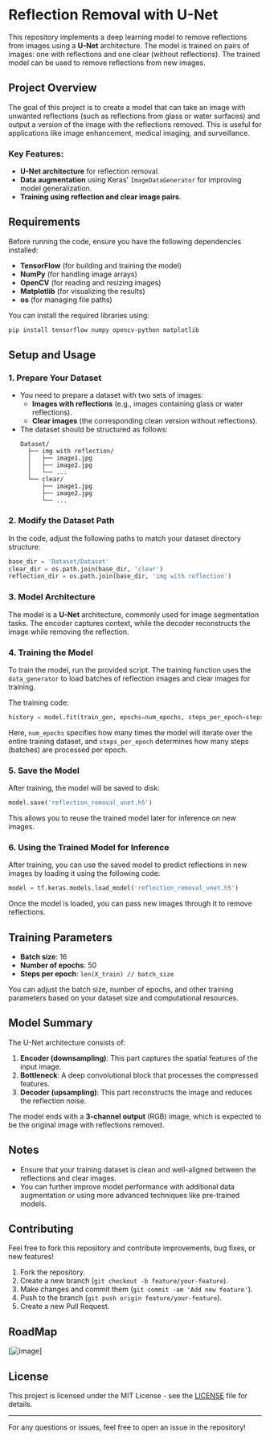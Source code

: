 
# Reflection Removal with U-Net

This repository implements a deep learning model to remove reflections from images using a **U-Net** architecture. The model is trained on pairs of images: one with reflections and one clear (without reflections). The trained model can be used to remove reflections from new images.

## Project Overview

The goal of this project is to create a model that can take an image with unwanted reflections (such as reflections from glass or water surfaces) and output a version of the image with the reflections removed. This is useful for applications like image enhancement, medical imaging, and surveillance.

### Key Features:
- **U-Net architecture** for reflection removal.
- **Data augmentation** using Keras' `ImageDataGenerator` for improving model generalization.
- **Training using reflection and clear image pairs**.

## Requirements

Before running the code, ensure you have the following dependencies installed:

- **TensorFlow** (for building and training the model)
- **NumPy** (for handling image arrays)
- **OpenCV** (for reading and resizing images)
- **Matplotlib** (for visualizing the results)
- **os** (for managing file paths)

You can install the required libraries using:

```bash
pip install tensorflow numpy opencv-python matplotlib
```

## Setup and Usage

### 1. **Prepare Your Dataset**
   - You need to prepare a dataset with two sets of images:
     - **Images with reflections** (e.g., images containing glass or water reflections).
     - **Clear images** (the corresponding clean version without reflections).
   - The dataset should be structured as follows:
     ```
     Dataset/
       ├── img with reflection/
       │   ├── image1.jpg
       │   ├── image2.jpg
       │   └── ...
       └── clear/
           ├── image1.jpg
           ├── image2.jpg
           └── ...
     ```

### 2. **Modify the Dataset Path**
   In the code, adjust the following paths to match your dataset directory structure:

   ```python
   base_dir = 'Dataset/Dataset'
   clear_dir = os.path.join(base_dir, 'clear')
   reflection_dir = os.path.join(base_dir, 'img with reflection')
   ```

### 3. **Model Architecture**
   The model is a **U-Net** architecture, commonly used for image segmentation tasks. The encoder captures context, while the decoder reconstructs the image while removing the reflection.

### 4. **Training the Model**
   To train the model, run the provided script. The training function uses the `data_generator` to load batches of reflection images and clear images for training.

   The training code:
   ```python
   history = model.fit(train_gen, epochs=num_epochs, steps_per_epoch=steps_per_epoch)
   ```

   Here, `num_epochs` specifies how many times the model will iterate over the entire training dataset, and `steps_per_epoch` determines how many steps (batches) are processed per epoch.

### 5. **Save the Model**
   After training, the model will be saved to disk:

   ```python
   model.save('reflection_removal_unet.h5')
   ```

   This allows you to reuse the trained model later for inference on new images.

### 6. **Using the Trained Model for Inference**
   After training, you can use the saved model to predict reflections in new images by loading it using the following code:

   ```python
   model = tf.keras.models.load_model('reflection_removal_unet.h5')
   ```

   Once the model is loaded, you can pass new images through it to remove reflections.

## Training Parameters

- **Batch size**: 16
- **Number of epochs**: 50
- **Steps per epoch**: `len(X_train) // batch_size`

You can adjust the batch size, number of epochs, and other training parameters based on your dataset size and computational resources.

## Model Summary

The U-Net architecture consists of:
1. **Encoder (downsampling)**: This part captures the spatial features of the input image.
2. **Bottleneck**: A deep convolutional block that processes the compressed features.
3. **Decoder (upsampling)**: This part reconstructs the image and reduces the reflection noise.

The model ends with a **3-channel output** (RGB) image, which is expected to be the original image with reflections removed.

## Notes

- Ensure that your training dataset is clean and well-aligned between the reflections and clear images.
- You can further improve model performance with additional data augmentation or using more advanced techniques like pre-trained models.

## Contributing

Feel free to fork this repository and contribute improvements, bug fixes, or new features!

1. Fork the repository.
2. Create a new branch (`git checkout -b feature/your-feature`).
3. Make changes and commit them (`git commit -am 'Add new feature'`).
4. Push to the branch (`git push origin feature/your-feature`).
5. Create a new Pull Request.

## RoadMap
[![image](https://github.com/user-attachments/assets/cf5a40c7-8293-4ec9-9bc3-37aa69d5d0cc)]


## License

This project is licensed under the MIT License - see the [LICENSE](LICENSE) file for details.

---

For any questions or issues, feel free to open an issue in the repository!

